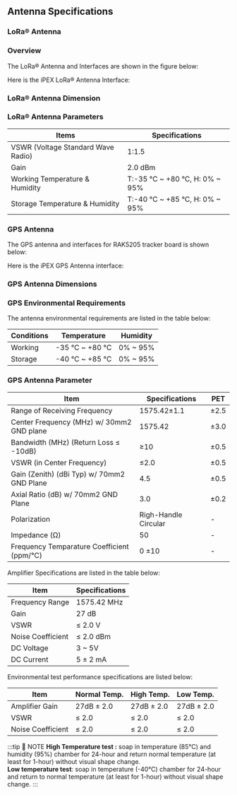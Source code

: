 ## Antenna Specifications

### LoRa® Antenna

### Overview

The LoRa® Antenna and Interfaces are shown in the figure below:

<rk-img
  src="/assets/images/datasheet/rak5205/rp-sma-male-connector-of-lora®-antenna.jpg"
  width="50%"
  figure-number="10"
  caption="RP-SMA Male Connector of LoRa® Antenna"
/>

Here is the iPEX LoRa® Antenna Interface:

<rk-img
  src="/assets/images/datasheet/rak5205/ipex-antenna-interface-for-lora®-antenna.jpg"
  width="75%"
  figure-number="11"
  caption="iPex Antenna Interface for LoRa® Antenna"
/>

### LoRa® Antenna Dimension

<rk-img
  src="/assets/images/datasheet/rak5205/lora®-antenna-dimension.jpg"
  width="50%"
  figure-number="12"
  caption="LoRa® Antenna Dimension"
/>

### LoRa® Antenna Parameters

| Items                              | Specifications                 |
| ---------------------------------- | ------------------------------ |
| VSWR (Voltage Standard Wave Radio) | 1:1.5                          |
| Gain                               | 2.0 dBm                        |
| Working Temperature &amp; Humidity | T:-35 °C ~ +80 °C, H: 0% ~ 95% |
| Storage Temperature &amp; Humidity | T:-40 °C ~ +85 °C, H: 0% ~ 95% |


### GPS Antenna

The GPS antenna and interfaces for RAK5205 tracker board is shown below:

<rk-img
  src="/assets/images/datasheet/rak5205/sma-female-interface-for-gps.jpg"
  width="75%"
  figure-number="13"
  caption="SMA Female Interface for GPS"
/>

Here is the iPEX GPS Antenna interface:

<rk-img
  src="/assets/images/datasheet/rak5205/ipex-interface-for-gps-antenna.jpg"
  width="75%"
  figure-number="14"
  caption="iPex Interface for GPS Antenna"
/>

### GPS Antenna Dimensions

<rk-img
  src="/assets/images/datasheet/rak5205/gps-antenna-dimension.jpg"
  width="50%"
  figure-number="15"
  caption="GPS Antenna Dimension"
/>

### GPS Environmental Requirements

The antenna environmental requirements are listed in the table below:

| Conditions | Temperature     | Humidity |
| ---------- | --------------- | -------- |
| Working    | -35 °C ~ +80 °C | 0% ~ 95% |
| Storage    | -40 °C ~ +85 °C | 0% ~ 95% |


### GPS Antenna Parameter

| Item                                       | Specifications       | PET  |
| ------------------------------------------ | -------------------- | ---- |
| Range of Receiving Frequency               | 1575.42±1.1          | ±2.5 |
| Center Frequency (MHz) w/ 30mm2 GND plane  | 1575.42              | ±3.0 |
| Bandwidth (MHz) (Return Loss ≤ -10dB)      | ≥10                  | ±0.5 |
| VSWR (in Center Frequency)                 | ≤2.0                 | ±0.5 |
| Gain (Zenith) (dBi Typ) w/ 70mm2 GND Plane | 4.5                  | ±0.5 |
| Axial Ratio (dB) w/ 70mm2 GND Plane        | 3.0                  | ±0.2 |
| Polarization                               | Righ-Handle Circular | -    |
| Impedance (Ω)                              | 50                   | -    |
| Frequency Temparature Coefficient (ppm/°C) | 0 ±10                | -    |


Amplifier Specifications are listed in the table below:

| Item              | Specifications |
| ----------------- | -------------- |
| Frequency Range   | 1575.42 MHz    |
| Gain              | 27 dB          |
| VSWR              | ≤ 2.0 V        |
| Noise Coefficient | ≤ 2.0 dBm      |
| DC Voltage        | 3 ~ 5V         |
| DC Current        | 5 ± 2 mA       |


Environmental test performance specifications are listed below:

| Item              | Normal Temp. | High Temp. | Low Temp.  |
| ----------------- | ------------ | ---------- | ---------- |
| Amplifier Gain    | 27dB ± 2.0   | 27dB ± 2.0 | 27dB ± 2.0 |
| VSWR              | ≤ 2.0        | ≤ 2.0      | ≤ 2.0      |
| Noise Coefficient | ≤ 2.0        | ≤ 2.0      | ≤ 2.0      |

:::tip 📝 NOTE
**High Temperature test :**  soap in temperature (85°C) and humidity (95%) chamber for 24-hour and return normal temperature (at least for 1-hour) without visual shape change.<br> **Low temperature test**: soap in temperature (-40°C) chamber for 24-hour and return to normal temperature (at least for 1-hour) without visual shape change.
:::




